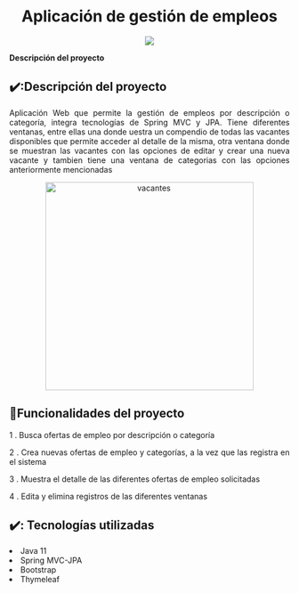 <h1 align="center"> Aplicación de gestión de empleos </h1>
  <p align="center">
   <img src="https://img.shields.io/badge/STATUS-DEMO-green">
   </p>

<b>Descripción del proyecto</b>
## ✔️:Descripción del proyecto
 <p align="justify">
Aplicación Web que permite la gestión de empleos por descripción o categoría, integra tecnologías de Spring MVC y JPA. Tiene diferentes ventanas, entre ellas una donde 
uestra un compendio de todas las vacantes disponibles que permite acceder al detalle de la misma, otra ventana donde se muestran las vacantes con las opciones de editar y crear una nueva vacante y tambien tiene una ventana de categorias con las opciones anteriormente mencionadas</p>

<p align="center">
  <img width="374" alt="vacantes" src="https://user-images.githubusercontent.com/102612564/193122053-803e3f3a-6887-4945-a39d-9b67d08cffc5.png">
</p>

## :hammer:Funcionalidades del proyecto

<p align="justify">
1 . Busca ofertas de empleo por descripción o categoría</p>
<p align="justify">
2 . Crea nuevas ofertas de empleo y categorías, a la vez que las registra en el sistema </p>
<p align="justify">
3 . Muestra el detalle de las diferentes ofertas de empleo solicitadas</p>
<p align="justify">
4 . Edita y elimina registros de las diferentes ventanas</p>

## ✔️: Tecnologías utilizadas
<p>
  <li>Java 11</li>
  <li>Spring MVC-JPA</li>
  <li>Bootstrap</li>
  <li>Thymeleaf</li>
  </p>







